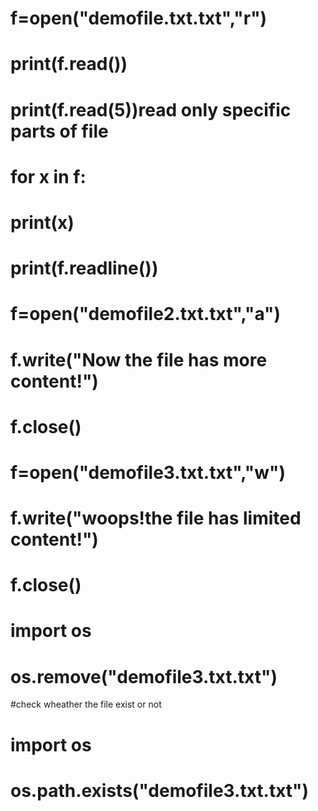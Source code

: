 # f=open("demofile.txt.txt","r")
# print(f.read())
# print(f.read(5))read only specific parts of file
# for x in f:
#     print(x)
# print(f.readline())


# f=open("demofile2.txt.txt","a")
# f.write("Now the file has more content!")
# f.close()


# f=open("demofile3.txt.txt","w")
# f.write("woops!the file has limited content!")
# f.close()

# import os
# os.remove("demofile3.txt.txt")

#check wheather the file exist or not

# import os
# os.path.exists("demofile3.txt.txt")
